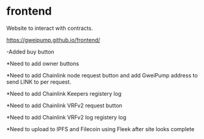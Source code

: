 # frontend

Website to interact with contracts.

https://gweipump.github.io/frontend/

-Added buy button

*Need to add owner buttons

*Need to add Chainlink node request button and add GweiPump address to send LINK to per request.

*Need to add Chainlink Keepers registery log

*Need to add Chainlink VRFv2 request button

*Need to add Chainlink VRFv2 log registery log

*Need to upload to IPFS and Filecoin using Fleek after site looks complete


